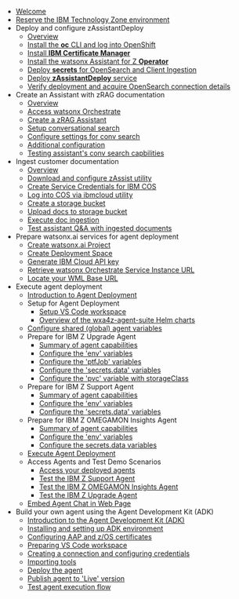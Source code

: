 * [Welcome](index.md)
* [Reserve the IBM Technology Zone environment](TechZoneEnvironment.md)
* Deploy and configure zAssistantDeploy
    * [Overview](zAssistantDeploy/Overview.md)
    * [Install the **oc** CLI and log into OpenShift](zAssistantDeploy/install-oc-utility.md)
    * [Install **IBM Certificate Manager**](zAssistantDeploy/install-cert-manager.md)
    * [Install the watsonx Assistant for Z **Operator**](zAssistantDeploy/install-wxa4z-operator.md)
    * [Deploy **secrets** for OpenSearch and Client Ingestion](zAssistantDeploy/deploy-secrets.md)
    * [Deploy **zAssistantDeploy** service](zAssistantDeploy/deploy-zAssistantDeploy.md)
    * [Verify deployment and acquire OpenSearch connection details](zAssistantDeploy/verify-deployment.md)
* Create an Assistant with zRAG documentation
    * [Overview](zRAG-Assistant/Overview.md)
    * [Access watsonx Orchestrate](zRAG-Assistant/access-wxo.md)
    * [Create a zRAG Assistant](zRAG-Assistant/create-assistant.md)
    * [Setup conversational search](zRAG-Assistant/setup-conv-search.md)
    * [Configure settings for conv search](zRAG-Assistant/configure-settings.md)
    * [Additional configuration](zRAG-Assistant/additional-config.md)
    * [Testing assistant's conv search capbilities](zRAG-Assistant/testing-conv-search.md)
* Ingest customer documentation
    * [Overview](ingest/Overview.md)
    * [Download and configure zAssist utility](ingest/download-zassist.md)
    * [Create Service Credentials for IBM COS](ingest/cos-service-credentials.md)
    * [Log into COS via ibmcloud utility](ingest/ibmcloud-utility.md)
    * [Create a storage bucket](ingest/create-storage-bucket.md)
    * [Upload docs to storage bucket](ingest/upload-docs.md)
    * [Execute doc ingestion](ingest/execute-ingestion.md)
    * [Test assistant Q&A with ingested documents](ingest/test-q&a.md)
* Prepare watsonx.ai services for agent deployment
    * [Create watsonx.ai Project](watsonx-ai/project.md)
    * [Create Deployment Space](watsonx-ai/deployment-space.md)
    * [Generate IBM Cloud API key](watsonx-ai/api-key.md)
    * [Retrieve watsonx Orchestrate Service Instance URL](watsonx-ai/service-instance-url.md)
    * [Locate your WML Base URL](watsonx-ai/wml-base-url.md)
* Execute agent deployment 
    * [Introduction to Agent Deployment](agentdeploy/Overview.md)
    * Setup for Agent Deployment
        * [Setup VS Code workspace](agentdeploy/setup.md)
        * [Overview of the wxa4z-agent-suite Helm charts](agentdeploy/wxa4z-agent-suite.md)
    * [Configure shared (global) agent variables](agentdeploy/configure-shared-variables.md)
    * Prepare for IBM Z Upgrade Agent
        * [Summary of agent capabilities](agentdeploy/upgrade-agent/overview.md)
        * [Configure the 'env' variables](agentdeploy/upgrade-agent/env.md)
        * [Configure the 'ptfJob' variables](agentdeploy/upgrade-agent/ptfJob.md)
        * [Configure the 'secrets.data' variables](agentdeploy/upgrade-agent/secrets-data.md)
        * [Configure the 'pvc' variable with storageClass](agentdeploy/upgrade-agent/pvc.md)
    * Prepare for IBM Z Support Agent
        * [Summary of agent capabilities](agentdeploy/support-agent/overview.md)
        * [Configure the 'env' variables](agentdeploy/support-agent/env.md)
        * [Configure the 'secrets.data' variables](agentdeploy/support-agent/secrets-data.md)
    * Prepare for IBM Z OMEGAMON Insights Agent
        * [Summary of agent capabilities](agentdeploy/omegamon-agent/overview.md)
        * [Configure the 'env' variables](agentdeploy/omegamon-agent/env.md)
        * [Configure the secrets.data variables](agentdeploy/omegamon-agent/secrets-data.md)
    * [Execute Agent Deployment](agentdeploy/execute-deploy.md)
    * Access Agents and Test Demo Scenarios
        * [Access your deployed agents](agentdeploy/demo-scenarios/access-agents.md)
        * [Test the IBM Z Support Agent](agentdeploy/demo-scenarios/support-agent.md)
        * [Test the IBM Z OMEGAMON Insights Agent](agentdeploy/demo-scenarios/omegamon-agent.md)
        * [Test the IBM Z Upgrade Agent](agentdeploy/demo-scenarios/upgrade-agent.md)
    * [Embed Agent Chat in Web Page](agentdeploy/embed.md)
* Build your own agent using the Agent Development Kit (ADK)
    * [Introduction to the Agent Development Kit (ADK)](agentdeploy/adk/intro.md)
    * [Installing and setting up ADK environment](agentdeploy/adk/setup.md)
    * [Configuring AAP and z/OS certificates](agentdeploy/adk/config-aap.md)
    * [Preparing VS Code workspace](agentdeploy/adk/prepare-vscode.md)
    * [Creating a connection and configuring credentials](agentdeploy/adk/connections.md)
    * [Importing tools](agentdeploy/adk/tools.md)
    * [Deploy the agent](agentdeploy/adk/deploy.md)
    * [Publish agent to 'Live' version](agentdeploy/adk/publish.md)
    * [Test agent execution flow](agentdeploy/adk/testing.md)